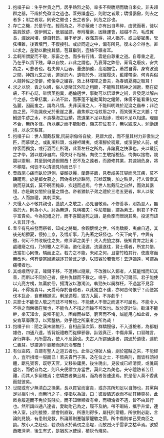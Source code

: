 1. 抱樸子曰：生乎世貴之門，居乎熱烈之勢，率多不與驕期而驕自來矣。非夫超群之器，不辯於免盈溢之過也。蓋勞謙虛己，則附之者眾；驕慢倨傲，則去之者多；附之者眾，則安之徽也；去之者多，則危之診也。
2. 存亡之機，於是乎在。輕而為之，不亦蔽哉！亦有出自卑碎，由微而著，徒以翕肩斂跡，偓伊側立，低眉屈膝，奉附權豪，因緣運會，超越不次，毛成翼長，蟬蛻泉壤，便自軒昂，目不步足，器滿意得，視人猶芥。或曲晏密集，管弦嘈雜，後賓填門，不復接引。或於同造之中，偏有所見，復未必全得也。直以求之，差勤以數接其情，苞苴繼到，壺榼不曠者耳。
3. 孟軻所謂愛而不敬，豕畜之也。而多有行諸，雲是自尊重之道。自尊重之道，乃在乎以貴下賤，卑以自牧，非此之謂也。乃衰薄之弊俗，膏肓之廢疾，安共為之，可悲者也。若夫偉人巨器，量逸韻遠，高蹈獨往，蕭然自得，身寄波流之間，神躋九玄之表，道足於內，遺物於外，冠摧履決，藍縷帶索，何肯與俗人競幹佐之便僻，修佞幸之媚容，效上林喋喋之嗇夫，為春蜩夏繩之聒耳！
4. 求之以貌，責之以妍，俗人徒睹其外形之粗簡，不能察其精神之淵邈，務在皮膚，不料心誌，雖懷英抱異，絕倫邁世，事動可以悟舉世之術，言發足以解古今之惑，含章括囊，非法不談，而茅蓬不能動萬鈞之鏗鏘，侏儒不能看重仞之弘麗，因而蚩之，謂為凡憒。夫非漢濱之人，不能料明珠於泥淪之蟲奉；非泣血之民，不能識夜光於重崖之裏。蟲焦螟之屯蚊眉之中，而笑彌天之大鵬；寸鮒遊牛跡之水，不貴橫海之巨鱗。故道業不足以相涉，聰明不足以相逮。理自不合，無所多怪。所以疾之而不能默者，願夫在位君子，無以貌取人，勉勖謙損，以永天秩耳。
5. 抱樸子曰：世人聞戴叔鸞,阮嗣宗傲俗自放，見謂大度，而不量其材力非傲生之匹，而慕學之。或亂項科頭，或裸袒蹲夷，或濯腳於稠眾，或溲便於人前，或停客而獨食，或行酒而止所親，此蓋左衽之所為，非諸夏之快事也。夫以戴阮之才學，猶以躭踔自病，得失財不相補，向使二生敬蹈檢括，恂恂以接物，競競以禦用，其至到何適但爾哉！況不及之遠者，而遵修其業，其速禍危身，將不移陰，何徒不以清德見待而已乎！
6. 昔西施心痛而臥於道側，姿顏妖麗，蘭麝芬馥，見者咸美其容而念其疾，莫不躊躇焉。於是鄰女慕之，因偽疾伏於路間，形狀既醜，加之酷臭，行人皆憎其貌而惡其氣，莫不睨面掩鼻，疾趨而過焉。今世人無戴阮之自然，而效其倨慢，亦是醜女闇於自量之類也。帝者猶執子弟之禮於三老五更者，率人以敬也。人而無禮，其刺深矣。
7. 夫慢人必不敬其親也，蓋欲人之敬之，必見自敬焉。不修善事，則為惡人，無事於大，則為小人。紂為無道，見稱獨夫；仲尼陪臣，謂為素王。則君子不在乎富貴矣。今為犯禮之行，而不喜聞遄死之譏，是負豕而憎說其臭，投泥而諱人言其汙也。
8. 昔辛有見被發而祭者，知戎之將熾。余觀懷憫之世，俗尚驕褻，夷虜自遇，其後羌胡猾夏，侵掠上京，及悟斯事，乃先著之妖怪也。今天下向平，中興有徵，何可不共改既往之失，修濟濟之美乎！夫入虎狼之群，後知賁育之壯勇；處禮廢之俗，乃知雅人之不渝。道化淩遲，流遁遂往，賢士儒者，所宜共惜，法當扣心同慨，矯而正之。若力之不能，未如之何，且當竹柏其行，使歲寒而無改也。何有便當崩騰競逐其醟茸之徒，以取容於若曹邪！去道彌遠，可謂為痛嘆者也。
9. 其或峨然守正，確爾不移，不蓬轉以隨眾，不改雅以入鄭者，人莫能憎而知其善，而斯以不同於己者，便共仇讎而不數之。嗟乎，衰弊乃可爾邪，君子能使以亢亮方楞，無黨於俗，揚清波以激濁流，執勁矢以厲群枉，不過當不見容與，不得富貴耳。天爵茍存於吾體者，以此獨立不達，亦何苦何恨乎？而便當伐本瓦合，食甫糟握泥，剸足適履，毀方入圓，不亦劇乎！
10. 夫節士不能使人敬之而誌不可奪也，不能使人不憎之而道不可屈也，不能令人不辱之而榮猶在我也，不能令人不擯之而操不可改也。故分定計決，勸沮不能幹，樂天知命，憂懼不能入，困瘁而益堅，窮否而不悔，誠能用心如此者，亦安肯草靡薄浮，以索鑿枘，效乎禮之所棄者之所為哉！
11. 抱樸子曰：聞之漢末諸無行，自相品藻次第，群驕慢傲，不入道檢者，為都魁雄伯，四通八達，皆背叛禮教而從肆邪僻，訕毀真正，中傷非黨，口習醜言，身行弊事，凡所雲為，使人不忍論也。夫古人所謂通達者，謂通於道德，達於仁義耳。豈謂通乎褻黷而達於淫邪哉！
12. 有似盜跖，自謂有聖人之道五者也。此俗之傷破人倫，劇於寇賊之來，不能經久，豈所損壞一服而已！若夫貴門子孫，及在位之士，不惜典刑，而皆科頭袒體，踞見賓客，既辱天官，又移染庸民，後生晚出，見彼或已經清資，或佻竊虛名，而躬自為之，則凡夫便謂立身當世，莫此之為美也。夫守禮防者苦且難，而其人多窮賤焉；恣驕放者樂且易，而為者皆速達焉。於是俗人莫不委此而就彼矣。
13. 世間或有少無清白之操業，長以買官而富貴，或亦其所知足以自飾也，其黨與足以相引也，而無行之子，便指以為證，曰：彼縱情恣欲而不妨其赫奕矣，此敕身履道而不免於貧賤矣。而不知榮顯者有幸，而頓淪者不遇，皆不由其行也。然所謂四通八達者，愛助附己為之，履不及納，帶不暇結，攜手升堂，連袂入室，出則接膝，請會則直致，所惠則得多，屬托則常聽，所欲則必副，言論則見饒，有患則見救，所論薦則蹇驢蒙龍駿之價，所中傷則孝己受商臣之談。故小人之赴也，若決積水於萬仞之高堤，而放烈火乎雲夢之枯草焉。欲望蕭雍濟濟，後生有式，是猶炙冰使燥，積灰令熾矣。